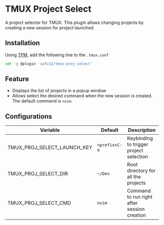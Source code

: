 # TMUX Project Select

A project selector for TMUX. This plugin allows changing projects by creating a new session for project launched.

## Installation

Using [TPM](https://github.com/tmux-plugins/tpm), add the following line to the `.tmux.conf`

```bash
set -g @plugin 'safv12/tmux-proj-select'
```

## Feature

- Displays the list of projects in a popup window
- Allows select the desired command when the new session is created. The default command is `nvim`.

## Configurations

| Variable                    | Default       | Description                                 |
| --------------------------- | ------------- | ------------------------------------------- |
| TMUX_PROJ_SELECT_LAUNCH_KEY | `<prefix>C-o` | Keybinding to trigger project selection     |
| TMUX_PROJ_SELECT_DIR        | `~/Dev`       | Root directory for all the projects         |
| TMUX_PROJ_SELECT_CMD        | `nvim`        | Command to run right after session creation |
